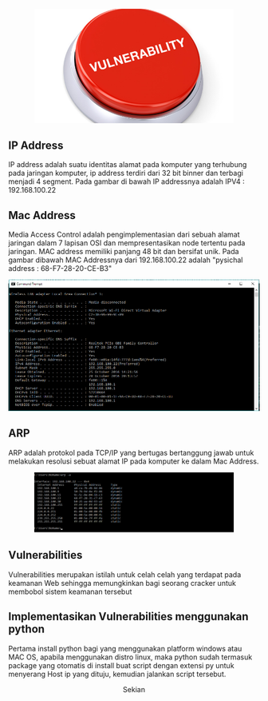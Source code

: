 <p align="center">
  <img src="https://github.com/alldie1207/Keamanan-Jaringan/blob/master/Img/vulnerabilities.jpg" width="400px">
</p>

## IP Address

IP address adalah suatu identitas alamat pada komputer yang terhubung pada jaringan komputer, ip address terdiri dari 32 bit binner dan terbagi menjadi 4 segment. Pada gambar di bawah IP addressnya adalah IPV4 : 192.168.100.22 <br>


## Mac Address

Media Access Control adalah pengimplementasian dari sebuah alamat jaringan dalam 7 lapisan OSI dan mempresentasikan node tertentu pada jaringan. MAC address memiliki panjang 48 bit dan bersifat unik. Pada gambar dibawah MAC Addressnya dari 192.168.100.22 adalah "pysichal address : 68-F7-28-20-CE-B3"<br>

<p align="center">
  <img src="https://github.com/alldie1207/Keamanan-Jaringan/blob/master/Img/2%20ip%20dan%20mac%20address.png" width="800px">
</p>

## ARP

ARP adalah protokol pada TCP/IP yang bertugas bertanggung jawab untuk melakukan resolusi sebuat alamat IP pada komputer ke dalam Mac Address.<br>
<p align="center">
  <img src="https://github.com/alldie1207/Keamanan-Jaringan/blob/master/Img/2%20arp.png" width="400px">
</p>


## Vulnerabilities

Vulnerabilities merupakan istilah untuk celah celah yang terdapat pada keamanan Web sehingga memungkinkan bagi seorang cracker untuk membobol sistem keamanan tersebut <br>


## Implementasikan Vulnerabilities menggunakan python

Pertama install python bagi yang menggunakan platform windows atau  MAC OS, apabila menggunakan distro linux, maka python sudah termasuk package yang otomatis di install buat script dengan extensi py untuk menyerang Host ip yang dituju, kemudian jalankan script tersebut.<br>

<p align="center">
Sekian
</p>




